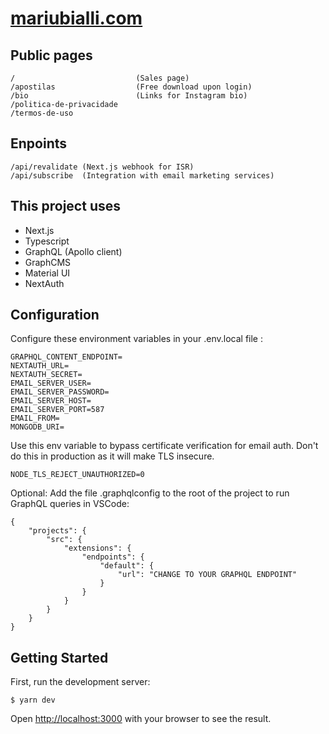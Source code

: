 # [mariubialli.com](https://mariubialli.com)

## Public pages

```
/                           (Sales page)
/apostilas                  (Free download upon login)
/bio                        (Links for Instagram bio)
/politica-de-privacidade
/termos-de-uso
```

## Enpoints

```
/api/revalidate (Next.js webhook for ISR)
/api/subscribe  (Integration with email marketing services)
```

## This project uses

- Next.js
- Typescript
- GraphQL (Apollo client)
- GraphCMS
- Material UI
- NextAuth

## Configuration

Configure these environment variables in your .env.local file :

```
GRAPHQL_CONTENT_ENDPOINT=
NEXTAUTH_URL=
NEXTAUTH_SECRET=
EMAIL_SERVER_USER=
EMAIL_SERVER_PASSWORD=
EMAIL_SERVER_HOST=
EMAIL_SERVER_PORT=587
EMAIL_FROM=
MONGODB_URI=
```

Use this env variable to bypass certificate verification for email auth.
Don't do this in production as it will make TLS insecure.

```
NODE_TLS_REJECT_UNAUTHORIZED=0
```

Optional: Add the file .graphqlconfig to the root of the project to run GraphQL queries in VSCode:

```
{
    "projects": {
        "src": {
            "extensions": {
                "endpoints": {
                    "default": {
                        "url": "CHANGE TO YOUR GRAPHQL ENDPOINT"
                    }
                }
            }
        }
    }
}
```

## Getting Started

First, run the development server:

```
$ yarn dev
```

Open [http://localhost:3000](http://localhost:3000) with your browser to see the result.
